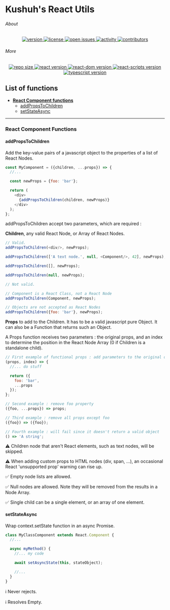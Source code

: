 # Kushuh's React Utils

<p align="center"><h6>About</h6></p>
<p align="center">
    <a href="https://www.npmjs.com/package/kushuh-react-utils#addpropstochildren">
        <img src="https://img.shields.io/npm/v/kushuh-react-utils" alt="version"/>
    </a>
    <a href="https://github.com/Kushuh/kushuh-react-utils/blob/master/LICENSE">
        <img src="https://img.shields.io/npm/l/kushuh-react-utils" alt="license"/>
    </a>
    <a href="https://github.com/Kushuh/kushuh-react-utils/issues">
        <img src="https://img.shields.io/github/issues-raw/Kushuh/kushuh-react-utils" alt="open issues"/>
    </a>
    <a href="https://github.com/Kushuh/kushuh-react-utils">
        <img src="https://img.shields.io/github/last-commit/Kushuh/kushuh-react-utils" alt="activity"/>
    </a>
    <a href="https://github.com/Kushuh/kushuh-react-utils/graphs/contributors">
        <img src="https://img.shields.io/github/contributors/Kushuh/kushuh-react-utils" alt="contributors"/>
    </a>
</p>

<p align="center"><h6>More</h6></p>
<p align="center">
    <a href="https://github.com/Kushuh/kushuh-react-utils">
        <img src="https://img.shields.io/github/repo-size/Kushuh/kushuh-react-utils" alt="repo size"/>
    </a>
    <a href="https://github.com/facebook/react">
        <img src="https://img.shields.io/github/package-json/dependency-version/Kushuh/kushuh-react-utils/react" alt="react version"/>
    </a>
    <a href="https://github.com/facebook/react/tree/master/packages/react-dom">
        <img src="https://img.shields.io/github/package-json/dependency-version/Kushuh/kushuh-react-utils/react-dom" alt="react-dom version"/>
    </a>
    <a href="https://github.com/facebook/create-react-app/tree/master/packages/react-scripts">
        <img src="https://img.shields.io/github/package-json/dependency-version/Kushuh/kushuh-react-utils/react-scripts" alt="react-scripts version"/>
    </a>
    <a href="https://github.com/Microsoft/TypeScript">
        <img src="https://img.shields.io/github/package-json/dependency-version/Kushuh/kushuh-react-utils/typescript" alt="typescript version"/>
    </a>
</p>

## List of functions

* **[React Component functions](#react-component-functions)**
    * [addPropsToChildren](#addpropstochildren)
    * [setStateAsync](#setstateasync)

---
### React Component Functions

#### addPropsToChildren

Add the key-value pairs of a javascript object to the properties of a list of React Nodes.

```javascript
const MyComponent = ({children, ...props}) => {
  //...

  const newProps = {foo: 'bar'};

  return (
    <div>
      {addPropsToChildren(children, newProps)}
    </div>
  );
};
```

addPropsToChildren accept two parameters, which are required :

**Children**, any valid React Node, or Array of React Nodes.

```javascript
// Valid.
addPropsToChildren(<div/>, newProps);

addPropsToChildren(['A text node.', null, <Component/>, 42], newProps);

addPropsToChildren([], newProps);

addPropsToChildren(null, newProps);

// Not valid.

// Component is a React Class, not a React Node
addPropsToChildren(Component, newProps);

// Objects are not accepted as React Nodes
addPropsToChildren({foo: 'bar'}, newProps);
```

**Props** to add to the Children. It has to be a valid javascript pure Object. It can also be a Function that returns such an Object.

A Props function receives two parameters : the original props, and an index to determine the position in the React Node Array (0 if Children is a standalone child).
```javascript
// First example of functional props : add parameters to the original ones.
(props, index) => {
  //... do stuff

  return ({
    foo: 'bar',
    ...props
  });
};

// Second example : remove foo property
({foo, ...props}) => props;

// Third example : remove all props except foo
({foo}) => ({foo});

// Fourth example : will fail since it doesn't return a valid object
() => 'A string';
```

⚠️ Children node that aren't React elements, such as text nodes, will be skipped.

⚠️ When adding custom props to HTML nodes (div, span, ...), an occasional React 'unsupported prop' warning can rise up.

✅ Empty node lists are allowed.

✅ Null nodes are allowed. Note they will be removed from the results in a Node Array.

✅ Single child can be a single element, or an array of one element.

#### setStateAsync

Wrap context.setState function in an async Promise.

```javascript
class MyClassComponent extends React.Component {
  //...

  async myMethod() {
    //... my code

    await setAsyncState(this, stateObject);

    //...
  }
}
```

ℹ️ Never rejects.

ℹ️ Resolves Empty.